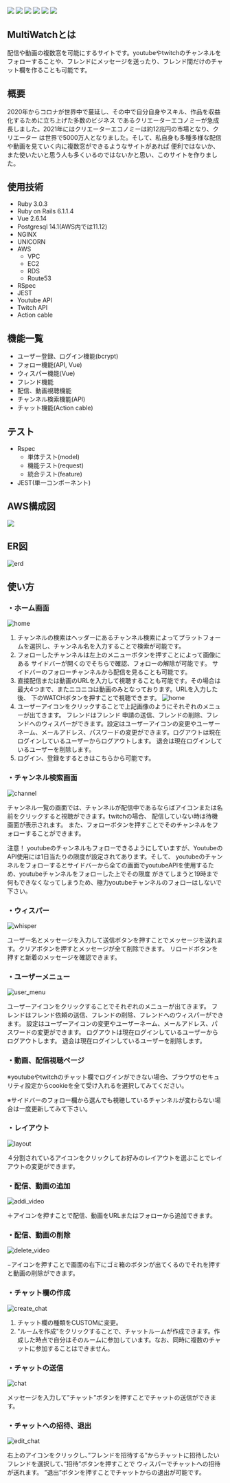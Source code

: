 ![](https://img.shields.io/badge/brew_3.3.15-blue) ![](https://img.shields.io/badge/rails-6.1.4.4-blue) ![](https://img.shields.io/badge/ruby-3.0.3-blue) ![](https://img.shields.io/badge/vue-2.6.14-blue) ![](https://img.shields.io/badge/tests-passing-green) ![](https://img.shields.io/badge/deploy-aws-blue)

## MultiWatchとは

配信や動画の複数窓を可能にするサイトです。youtubeやtwitchのチャンネルをフォローすることや、フレンドにメッセージを送ったり、フレンド間だけのチャット欄を作ることも可能です。

## 概要

2020年からコロナが世界中で蔓延し、その中で自分自身やスキル、作品を収益化するために立ち上げた多数のビジネス
であるクリエーターエコノミーが急成長しました。2021年にはクリエーターエコノミーは約12兆円の市場となり、クリエーター
は世界で5000万人となりました。そして、私自身も多種多様な配信や動画を見ていく内に複数窓ができるようなサイトがあれば
便利ではないか、また使いたいと思う人も多くいるのではないかと思い、このサイトを作りました。

## 使用技術
  - Ruby 3.0.3
  - Ruby on Rails 6.1.1.4
  - Vue 2.6.14
  - Postgresql 14.1(AWS内では11.12)
  - NGINX
  - UNICORN
  - AWS
    - VPC
    - EC2
    - RDS
    - Route53
  - RSpec
  - JEST
  - Youtube API
  - Twitch API
  - Action cable

## 機能一覧
  - ユーザー登録、ログイン機能(bcrypt)
  - フォロー機能(API, Vue)
  - ウィスパー機能(Vue)
  - フレンド機能
  - 配信、動画視聴機能
  - チャンネル検索機能(API)
  - チャット機能(Action cable)

## テスト
  - Rspec
    - 単体テスト(model)
    - 機能テスト(request)
    - 統合テスト(feature)
  - JEST(単一コンポーネント)

## AWS構成図

  ![](/app/assets/images/multiwatch.drawio.png)

## ER図

  ![erd](/app/assets/images/erd.png)

## 使い方

### ・ホーム画面

  ![home](/app/assets/images/home.png)

1. チャンネルの検索はヘッダーにあるチャンネル検索によってプラットフォームを選択し、チャンネル名を入力することで検索が可能です。
1. フォローしたチャンネルは左上のメニューボタンを押すことによって画像にある サイドバーが開くのでそちらで確認、フォローの解除が可能です。
  サイドバーのフォローチャンネルから配信を見ることも可能です。
1. 直接配信または動画のURLを入力して視聴することも可能です。その場合は最大4つまで、またニコニコは動画のみとなっております。URLを入力した後、 下のWATCHボタンを押すことで視聴できます。
  ![home](/app/assets/images/user_menu.png)
1. ユーザーアイコンをクリックすることで上記画像のようにそれぞれのメニューが出てきます。 フレンドはフレンド 申請の送信、フレンドの削除、フレンドへのウィスパーができます。設定はユーザーアイコンの変更やユーザーネーム、メールアドレス、パスワードの変更ができます。ログアウトは現在ログインしているユーザーからログアウトします。
退会は現在ログインしているユーザーを削除します。
1. ログイン、登録をするときはこちらから可能です。


### ・チャンネル検索画面

  ![channel](/app/assets/images/channels.png)

チャンネル一覧の画面では、チャンネルが配信中であるならばアイコンまたは名前をクリックすると視聴ができます。twitchの場合、
配信していない時は待機画面が表示されます。
また、フォローボタンを押すことでそのチャンネルをフォローすることができます。

注意！ youtubeのチャンネルもフォローできるようにしていますが、YoutubeのAPI使用には1日当たりの限度が設定されてあります。そして、
youtubeのチャンネルをフォローするとサイドバーから全ての画面でyoutubeAPIを使用するため、youtubeチャンネルをフォローした上でその限度
がきてしまうと19時まで何もできなくなってしまうため、極力youtubeチャンネルのフォローはしないで下さい。

### ・ウィスパー

  ![whisper](/app/assets/images/whisper.png)

ユーザー名とメッセージを入力して送信ボタンを押すことでメッセージを送れます。クリアボタンを押すとメッセージが全て削除できます。
リロードボタンを押すと新着のメッセージを確認できます。

### ・ユーザーメニュー

  ![user_menu](/app/assets/images/user_menu.png)

ユーザーアイコンをクリックすることでそれぞれのメニューが出てきます。
フレンドはフレンド依頼の送信、フレンドの削除、フレンドへのウィスパーができます。
設定はユーザーアイコンの変更やユーザーネーム、メールアドレス、パスワードの変更ができます。
ログアウトは現在ログインしているユーザーからログアウトします。
退会は現在ログインしているユーザーを削除します。

### ・動画、配信視聴ページ

※youtubeやtwitchのチャット欄でログインができない場合、ブラウザのセキュリティ設定からcookieを全て受け入れるを選択してみてください。

※サイドバーのフォロー欄から選んでも視聴しているチャンネルが変わらない場合は一度更新してみて下さい。

### ・レイアウト

  ![layout](/app/assets/images/layout.png)

４分割されているアイコンをクリックしてお好みのレイアウトを選ぶことでレイアウトの変更ができます。

### ・配信、動画の追加

  ![addi_video](/app/assets/images/add_video.png)

＋アイコンを押すことで配信、動画をURLまたはフォローから追加できます。

### ・配信、動画の削除

  ![delete_video](/app/assets/images/delete_video.png)

−アイコンを押すことで画面の右下にゴミ箱のボタンが出てくるのでそれを押すと動画の削除ができます。

### ・チャット欄の作成

  ![create_chat](/app/assets/images/create_chat_room.png)

1. チャット欄の種類をCUSTOMに変更。
1. "ルームを作成"をクリックすることで、チャットルームが作成できます。作成した時点で自分はそのルームに参加しています。なお、同時に複数のチャットに参加することはできません。

### ・チャットの送信

  ![chat](/app/assets/images/chat.png)

メッセージを入力して”チャット”ボタンを押すことでチャットの送信ができます。

### ・チャットへの招待、退出

  ![edit_chat](/app/assets/images/edit_chat.png)

右上のアイコンをクリックし、”フレンドを招待する”からチャットに招待したいフレンドを選択して、”招待”ボタンを押すことで
ウィスパーでチャットへの招待が送れます。
”退出”ボタンを押すことでチャットからの退出が可能です。
